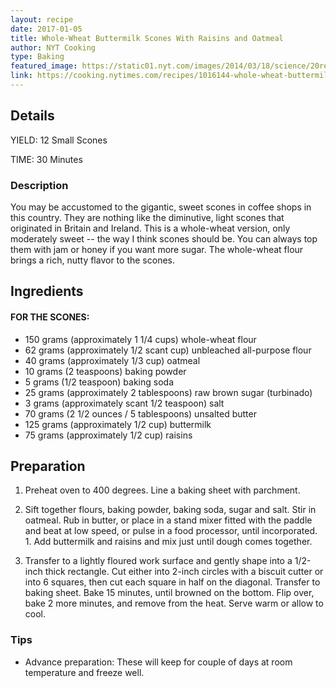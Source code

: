 ```yaml
---
layout: recipe
date: 2017-01-05
title: Whole-Wheat Buttermilk Scones With Raisins and Oatmeal
author: NYT Cooking
type: Baking
featured_image: https://static01.nyt.com/images/2014/03/18/science/20recipehealth/20recipehealth-articleLarge.jpg
link: https://cooking.nytimes.com/recipes/1016144-whole-wheat-buttermilk-scones-with-raisins-and-oatmeal
---
```

## Details

YIELD: 12 Small Scones

TIME: 30 Minutes

### Description
You may be accustomed to the gigantic, sweet scones in coffee shops in this country. They are nothing like the diminutive, light scones that originated in Britain and Ireland. This is a whole-wheat version, only moderately sweet -- the way I think scones should be. You can always top them with jam or honey if you want more sugar. The whole-wheat flour brings a rich, nutty flavor to the scones. 

## Ingredients
#### FOR THE SCONES:

* 150 grams (approximately 1 1/4 cups) whole-wheat flour
* 62 grams (approximately 1/2 scant cup) unbleached all-purpose flour
* 40 grams (approximately 1/3 cup) oatmeal
* 10 grams (2 teaspoons) baking powder
* 5 grams (1/2 teaspoon) baking soda
* 25 grams (approximately 2 tablespoons) raw brown sugar (turbinado)
* 3 grams (approximately scant 1/2 teaspoon) salt
* 70 grams (2 1/2 ounces / 5 tablespoons) unsalted butter
* 125 grams (approximately 1/2 cup) buttermilk
* 75 grams (approximately 1/2 cup) raisins

## Preparation
1. Preheat oven to 400 degrees. Line a baking sheet with parchment.

1. Sift together flours, baking powder, baking soda, sugar and salt. Stir in oatmeal. Rub in butter, or place in a stand mixer fitted with the paddle and beat at low speed, or pulse in a food processor, until incorporated. 1. Add buttermilk and raisins and mix just until dough comes together.

1. Transfer to a lightly floured work surface and gently shape into a 1/2-inch thick rectangle. Cut either into 2-inch circles with a biscuit cutter or into 6 squares, then cut each square in half on the diagonal. Transfer to baking sheet. Bake 15 minutes, until browned on the bottom. Flip over, bake 2 more minutes, and remove from the heat. Serve warm or allow to cool.

### Tips
* Advance preparation: These will keep for couple of days at room temperature and freeze well.
